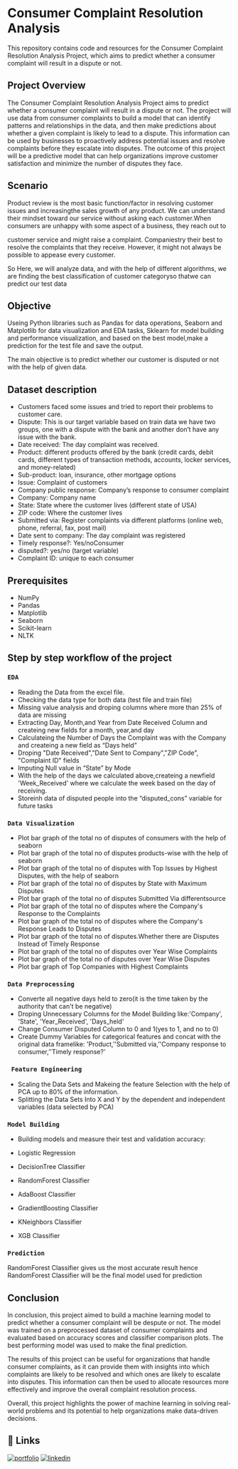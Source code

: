 
# Consumer Complaint Resolution Analysis

This repository contains code and resources for the Consumer Complaint Resolution Analysis Project, which aims to predict whether a consumer complaint will result in a dispute or not.


## Project Overview

The Consumer Complaint Resolution Analysis Project aims to predict whether a consumer complaint will result in a dispute or not. The project will use data from consumer complaints to build a model that can identify patterns and relationships in the data, and then make predictions about whether a given complaint is likely to lead to a dispute. This information can be used by businesses to proactively address potential issues and resolve complaints before they escalate into disputes. The outcome of this project will be a predictive model that can help organizations improve customer satisfaction and minimize the number of disputes they face.
## Scenario

Product review is the most basic function/factor in resolving customer issues and increasingthe sales growth of any product. We can understand their mindset toward our service without asking each customer.When consumers are unhappy with some aspect of a business, they reach out to 

customer service and might raise a complaint. Companiestry their best to resolve the complaints that they receive. However, it might not always be possible to appease every customer.

So Here, we will analyze data, and with the help of different algorithms, we are finding the best classification of customer categoryso thatwe can predict our test data
## Objective

Useing Python libraries such as Pandas for data operations, Seaborn and Matplotlib for data visualization and EDA tasks, Sklearn for model building and performance visualization, and based on the best model,make a prediction for the test file and save the output.

The main objective is to predict whether our customer is disputed or not with the help of given data.
## Dataset description

- Customers faced some issues and tried to report their problems to customer care.
- Dispute: This is our target variable based on train data we have two groups, one with a dispute with the bank and another don’t have any issue with the bank.
- Date received: The day complaint was received.
- Product: different products offered by the bank (credit cards, debit cards, different types of transaction methods, accounts, locker services, and money-related)
- Sub-product: loan, insurance, other mortgage options
- Issue: Complaint of customers 
- Company public response: Company’s response to consumer complaint
- Company: Company name 
- State: State where the customer lives (different state of USA)
- ZIP code: Where the customer lives
- Submitted via: Register complaints via different platforms (online web, phone, referral, fax, post mail)
- Date sent to company: The day complaint was registered
- Timely response?: Yes/noConsumer 
- disputed?: yes/no (target variable)
- Complaint ID: unique to each consumer
## Prerequisites

- NumPy
- Pandas
- Matplotlib
- Seaborn
- Scikit-learn
- NLTK
## Step by step workflow of the project
### `EDA`
- Reading the Data from the excel file.
- Checking the data type for both data (test file and train file)
- Missing value analysis and droping columns where more than 25% of data are missing 
- Extracting Day, Month,and Year from Date Received Column and createing new fields for a month, year,and day 
- Calculateing the Number of Days the Complaint was with the Company and createing a new field as “Days held”
- Droping "Date Received","Date Sent to Company","ZIP Code", "Complaint ID" fields
- Imputing Null value in “State” by Mode
- With the help of the days we calculated above,createing a newfield 'Week_Received' where we calculate the week based on the day of receiving.
- Storeinh data of disputed people into the “disputed_cons” variable for future tasks 

### `Data Visualization`
- Plot bar graph of the total no of disputes of consumers with the help of seaborn
- Plot bar graph of the total no of disputes products-wise with the help of seaborn
- Plot bar graph of the total no of disputes with Top Issues by Highest Disputes, with the help of seaborn
- Plot bar graph of the total no of disputes by State with Maximum Disputes
- Plot bar graph of the total no of disputes Submitted Via differentsource
- Plot bar graph of the total no of disputes where the Company's Response to the Complaints
- Plot bar graph of the total no of disputes where the Company's Response Leads to Disputes
- Plot bar graph of the total no of disputes.Whether there are Disputes Instead of Timely Response
- Plot bar graph of the total no of disputes over Year Wise Complaints
- Plot bar graph of the total no of disputes over Year Wise Disputes
- Plot bar graph of Top Companies with Highest Complaints

### `Data Preprocessing`
- Converte all negative days held to zero(it is the time taken by the authority that can't be negative)
- Droping Unnecessary Columns for the Model Building like:'Company', 'State', 'Year_Received', 'Days_held'
- Change Consumer Disputed Column to 0 and 1(yes to 1, and no to 0)
- Create Dummy Variables for categorical features and concat with the original data framelike: 'Product,’'Submitted via,’'Company response to consumer,’'Timely response?'

### ` Feature Engineering`
- Scaling the Data Sets and Makeing the feature Selection with the help of PCA up to 80% of the information.
- Splitting the Data Sets Into X and Y by the dependent and independent variables (data selected by PCA)

### `Model Building`
- Building models and measure their test and validation accuracy:
- Logistic Regression

- DecisionTree Classifier

- RandomForest Classifier

- AdaBoost Classifier

- GradientBoosting Classifier

- KNeighbors Classifier
- XGB Classifier
### `Prediction`
RandomForest Classifier gives us the most accurate result hence RandomForest Classifier will be the final model used for prediction
## Conclusion
In conclusion, this project aimed to build a machine learning model to predict whether a consumer complaint will be despute or not. The model was trained on a preprocessed dataset of consumer complaints and evaluated based on accuracy scores and classifier comparison plots. The best performing model was used to make the final prediction.

The results of this project can be useful for organizations that handle consumer complaints, as it can provide them with insights into which complaints are likely to be resolved and which ones are likely to escalate into disputes. This information can then be used to allocate resources more effectively and improve the overall complaint resolution process.

Overall, this project highlights the power of machine learning in solving real-world problems and its potential to help organizations make data-driven decisions.
## 🔗 Links
[![portfolio](https://img.shields.io/badge/my_portfolio-000?style=for-the-badge&logo=ko-fi&logoColor=white)](https://github.com/malikjanattar)
[![linkedin](https://img.shields.io/badge/linkedin-0A66C2?style=for-the-badge&logo=linkedin&logoColor=white)](https://www.linkedin.com/in/malikjan-attar-69a7a317b)

